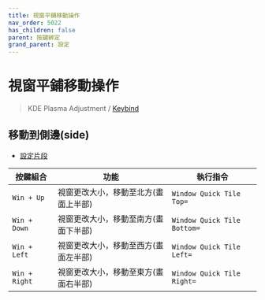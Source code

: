 ```yaml
---
title: 視窗平鋪移動操作
nav_order: 5022
has_children: false
parent: 按鍵綁定
grand_parent: 設定
---
```



# 視窗平鋪移動操作

> KDE Plasma Adjustment / [Keybind](https://github.com/samwhelp/ultramarine-kde-plasma-adjustment/tree/main/prototype/main/demo-config/keybind/demo-keybind-mode-dolphin)


## 移動到側邊(side)

* [設定片段](https://github.com/samwhelp/ultramarine-kde-plasma-adjustment/blob/main/prototype/main/kde-config/locale/en_us/Breeze-Dark/asset/overlay/etc/skel/.config/kglobalshortcutsrc#L149-L156)

| 按鍵組合          | 功能           | 執行指令              |
| ----------------- | -------------- | ---------------------------- |
| `Win + Up` | 視窗更改大小，移動至北方(畫面上半部) | `Window Quick Tile Top=` |
| `Win + Down` | 視窗更改大小，移動至南方(畫面下半部)  | `Window Quick Tile Bottom=` |
| `Win + Left` | 視窗更改大小，移動至西方(畫面左半部) | `Window Quick Tile Left=`  |
| `Win + Right` | 視窗更改大小，移動至東方(畫面右半部) | `Window Quick Tile Right=` |
